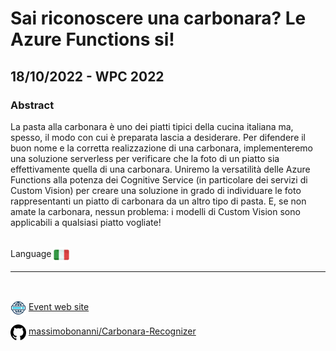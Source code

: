 # Sai riconoscere una carbonara? Le Azure Functions si!
## 18/10/2022 - WPC 2022
### Abstract
La pasta alla carbonara è uno dei piatti tipici della cucina italiana ma, spesso, il modo con cui è preparata lascia a desiderare. Per difendere il buon nome e la corretta realizzazione di una carbonara, implementeremo una soluzione serverless per verificare che la foto di un piatto sia effettivamente quella di una carbonara. Uniremo la versatilità delle Azure Functions alla potenza dei Cognitive Service (in particolare dei servizi di Custom Vision) per creare una soluzione in grado di individuare le foto rappresentanti un piatto di carbonara da un altro tipo di pasta. E, se non amate la carbonara, nessun problema: i modelli di Custom Vision sono applicabili a qualsiasi piatto vogliate!

<br/>
Language <img width="25" src="https://raw.githubusercontent.com/massimobonanni/massimobonanni/master/images/flagitaly.svg" style="vertical-align:middle">

<br/>

---

<br/>
<p>
<img width="25" src="https://raw.githubusercontent.com/massimobonanni/massimobonanni/master/images/eventwebsite.svg" style="vertical-align:middle"> 
<a href="https://www.wpc2022.it/">Event web site</a>
</p>

<p>
<img width="25" src="https://raw.githubusercontent.com/massimobonanni/massimobonanni/master/images/github.svg" style="vertical-align:middle"> 
<a href="https://github.com/massimobonanni/Carbonara-Recognizer" target="_blank">massimobonanni/Carbonara-Recognizer
</a>
</p>



